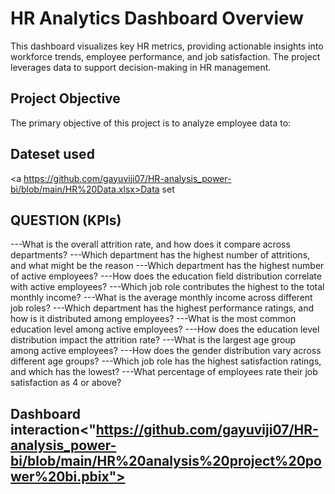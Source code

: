 # HR Analytics Dashboard Overview
This dashboard visualizes key HR metrics, providing actionable insights into workforce trends, employee performance, and job satisfaction. The project leverages data to support decision-making in HR management.



## Project Objective
The primary objective of this project is to analyze employee data to:
## Dateset used 
<a https://github.com/gayuviji07/HR-analysis_power-bi/blob/main/HR%20Data.xlsx>Data set</a>

## QUESTION (KPIs)

---What is the overall attrition rate, and how does it compare across departments?
---Which department has the highest number of attritions, and what might be the reason
---Which department has the highest number of active employees?
---How does the education field distribution correlate with active employees?
---Which job role contributes the highest to the total monthly income?
---What is the average monthly income across different job roles?
---Which department has the highest performance ratings, and how is it distributed among employees?
---What is the most common education level among active employees?
---How does the education level distribution impact the attrition rate?
---What is the largest age group among active employees?
---How does the gender distribution vary across different age groups?
---Which job role has the highest satisfaction ratings, and which has the lowest?
---What percentage of employees rate their job satisfaction as 4 or above?

## Dashboard interaction<"https://github.com/gayuviji07/HR-analysis_power-bi/blob/main/HR%20analysis%20project%20power%20bi.pbix">
